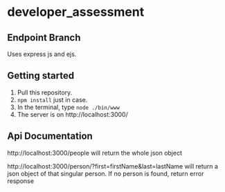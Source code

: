 # developer_assessment

## Endpoint Branch

Uses express js and ejs. 

## Getting started
1. Pull this repository.
2. `npm install` just in case.
3. In the terminal, type `node ./bin/www`
4. The server is on http://localhost:3000/

## Api Documentation
http://localhost:3000/people
  will return the whole json object
  
http://localhost:3000/person/?first=firstName&last=lastName
  will return a json object of that singular person. If no person is found, return error response
